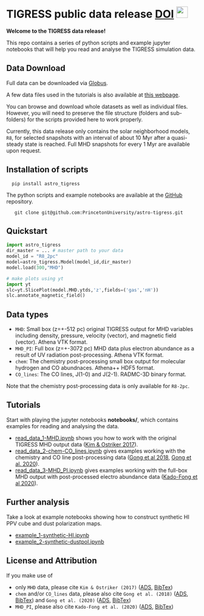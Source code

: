 # TIGRESS public data release [DOI](https://doi.org/10.34770/ackh-7y71) [<img src="https://raw.githubusercontent.com/FortAwesome/Font-Awesome/6.x/svgs/solid/book.svg" width=30 height=30>](https://princetonuniversity.github.io/astro-tigress/)


<!--
[:fontawesome-brands-github:](https://github.com/PrincetonUniversity/astro-tigress/tree/packaging)
[:fontawesome-solid-book:](https://princetonuniversity.github.io/astro-tigress/)
-->

**Welcome to the TIGRESS data release!**

This repo contains a series of python scripts and example jupyter notebooks that will help you read and analyse the TIGRESS simulation data.


## Data Download

Full data can be downloaded via [Globus](https://app.globus.org/file-manager?origin_id=dc43f461-0ca7-4203-848c-33a9fc00a464&origin_path=%2Fackh-7y71%2F).

A few data files used in the tutorials is also available at [this
webpage](https://tigress-web.princeton.edu/~munan/astro-tigress/).

You can
browse and download whole datasets as well as individual files. However, you will need to preserve the
file structure (folders and sub-folders) for the scripts provided here to work
properly.

Currently, this data release only contains the solar neighborhood models, `R8`,
for selected snapshots with an interval of about 10 Myr after a quasi-steady
state is reached. Full MHD snapshots for every 1 Myr are available upon request.

## Installation of scripts

```
  pip install astro_tigress
```

The python scripts and example notebooks are available at the [GitHub](https://github.com/PrincetonUniversity/astro-tigress) repository.

```
   git clone git@github.com:PrincetonUniversity/astro-tigress.git
```

## Quickstart
``` py
import astro_tigress
dir_master = ... # master path to your data
model_id = "R8_2pc"
model=astro_tigress.Model(model_id,dir_master)
model.load(300,"MHD")

# make plots using yt
import yt
slc=yt.SlicePlot(model.MHD.ytds,'z',fields=('gas','nH'))
slc.annotate_magnetic_field()
```

## Data types

* `MHD`: Small box (z=+-512 pc) original TIGRESS output for MHD variables including density, pressure, velocity (vector), and magnetic field (vector). Athena VTK format.
* `MHD_PI`: Full box (z=+-3072 pc) MHD data plus electron abundance as a result of UV radiation post-processing. Athena VTK format.
* `chem`: The chemistry post-processing small box output for molecular hydrogen and CO abundnaces. Athena++ HDF5 format.
* `CO_lines`: The CO lines, J(1-0) and J(2-1). RADMC-3D binary format.

Note that the chemistry post-processing data is only available for `R8-2pc`.

## Tutorials

Start with playing the jupyter notebooks **notebooks/**, which contains examples for reading and analysing the data.

* [read_data_1-MHD.ipynb](https://github.com/PrincetonUniversity/astro-tigress/blob/master/notebooks/read_data_1-MHD.ipynb) shows you how to work with the original TIGRESS MHD output data ([Kim & Ostriker 2017](https://ui.adsabs.harvard.edu/abs/2017ApJ...846..133K/abstract)).
* [read_data_2-chem-CO_lines.ipynb](https://github.com/PrincetonUniversity/astro-tigress/blob/master/notebooks/read_data_2-chem-CO_lines.ipynb) gives examples working with the chemistry and CO line post-processing data ([Gong et al 2018](https://ui.adsabs.harvard.edu/abs/2018ApJ...858...16G/abstract), [Gong et al. 2020](https://ui.adsabs.harvard.edu/abs/2020ApJ...903..142G/abstract)).
* [read_data_3-MHD_PI.ipynb](https://github.com/PrincetonUniversity/astro-tigress/blob/master/notebooks/read_data_3-MHD_PI.ipynb) gives examples working with the full-box MHD output with post-processed electro abundance data ([Kado-Fong et al 2020](https://ui.adsabs.harvard.edu/abs/2020ApJ...897..143K/abstract)).

## Further analysis

Take a look at example notebooks showing how to construct synthetic HI PPV cube and dust polarization maps.

* [example_1-synthetic-HI.ipynb](https://github.com/PrincetonUniversity/astro-tigress/blob/master/notebooks/example_1-synthetic-HI.ipynb)
* [example_2-synthetic-dustpol.ipynb](https://github.com/PrincetonUniversity/astro-tigress/blob/master/notebooks/example_2-synthetic-dustpol.ipynb)

## License and Attribution

If you make use of

* only `MHD` data, please cite
  `Kim & Ostriker (2017)`
  ([ADS](https://ui.adsabs.harvard.edu/abs/2017ApJ...846..133K/abstract),
   [BibTex](https://ui.adsabs.harvard.edu/abs/2017ApJ...846..133K/exportcitation))
* `chem` and/or `CO_lines` data, please also cite
  `Gong et al. (2018)`
  ([ADS](https://ui.adsabs.harvard.edu/abs/2018ApJ...858...16G/abstract),
   [BibTex](https://ui.adsabs.harvard.edu/abs/2018ApJ...858...16G/exportcitation))
  and `Gong et al. (2020)`
  ([ADS](https://ui.adsabs.harvard.edu/abs/2020ApJ...903..142G/abstract),
   [BibTex](https://ui.adsabs.harvard.edu/abs/2020ApJ...903..142G/exportcitation))
* `MHD_PI`, please also cite
  `Kado-Fong et al. (2020)`
  ([ADS](https://ui.adsabs.harvard.edu/abs/2020ApJ...897..143K/abstract),
   [BibTex](https://ui.adsabs.harvard.edu/abs/2020ApJ...897..143K/exportcitation))
